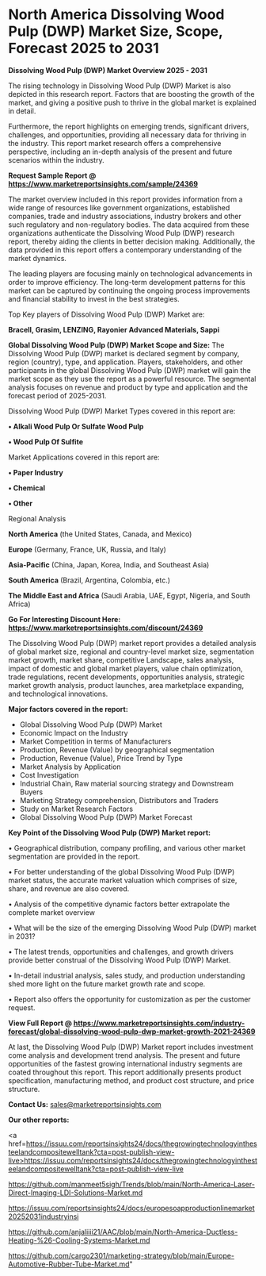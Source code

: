 # North America Dissolving Wood Pulp (DWP) Market Size, Scope, Forecast 2025 to 2031

<Strong> Dissolving Wood Pulp (DWP) Market Overview 2025 - 2031</strong>

The rising technology in Dissolving Wood Pulp (DWP) Market is also depicted in this research report. Factors that are boosting the growth of the market, and giving a positive push to thrive in the global market is explained in detail.

Furthermore, the report highlights on emerging trends, significant drivers, challenges, and opportunities, providing all necessary data for thriving in the industry. This report market research offers a comprehensive perspective, including an in-depth analysis of the present and future scenarios within the industry.

<strong>Request Sample Report @ <a href=https://www.marketreportsinsights.com/sample/24369>https://www.marketreportsinsights.com/sample/24369</a></strong>

The market overview included in this report provides information from a wide range of resources like government organizations, established companies, trade and industry associations, industry brokers and other such regulatory and non-regulatory bodies. The data acquired from these organizations authenticate the Dissolving Wood Pulp (DWP) research report, thereby aiding the clients in better decision making. Additionally, the data provided in this report offers a contemporary understanding of the market dynamics.

The leading players are focusing mainly on technological advancements in order to improve efficiency. The long-term development patterns for this market can be captured by continuing the ongoing process improvements and financial stability to invest in the best strategies.

Top Key players of Dissolving Wood Pulp (DWP) Market are:

<strong>Bracell, Grasim, LENZING, Rayonier Advanced Materials, Sappi</strong>

<strong><b>Global Dissolving Wood Pulp (DWP) Market Scope and Size:</b></strong>
The Dissolving Wood Pulp (DWP) market is declared segment by company, region (country), type, and application. Players, stakeholders, and other participants in the global Dissolving Wood Pulp (DWP) market will gain the market scope as they use the report as a powerful resource. The segmental analysis focuses on revenue and product by type and application and the forecast period of 2025-2031.

Dissolving Wood Pulp (DWP) Market Types covered in this report are:

<strong>• Alkali Wood Pulp Or Sulfate Wood Pulp

• Wood Pulp Of Sulfite</strong>

Market Applications covered in this report are:

<strong>• Paper Industry

• Chemical

• Other</strong> 

Regional Analysis

<strong>North America</strong> (the United States, Canada, and Mexico)

<strong>Europe</strong> (Germany, France, UK, Russia, and Italy)

<strong>Asia-Pacific</strong> (China, Japan, Korea, India, and Southeast Asia)

<strong>South America</strong> (Brazil, Argentina, Colombia, etc.)

<strong>The Middle East and Africa</strong> (Saudi Arabia, UAE, Egypt, Nigeria, and South Africa)

<strong>Go For Interesting Discount Here: <a href=https://www.marketreportsinsights.com/discount/24369>https://www.marketreportsinsights.com/discount/24369</a></strong>

The Dissolving Wood Pulp (DWP) market report provides a detailed analysis of global market size, regional and country-level market size, segmentation market growth, market share, competitive Landscape, sales analysis, impact of domestic and global market players, value chain optimization, trade regulations, recent developments, opportunities analysis, strategic market growth analysis, product launches, area marketplace expanding, and technological innovations.

<strong><b>Major factors covered in the report:</b></strong>
<ul>
  <li>Global Dissolving Wood Pulp (DWP) Market </li>
  <li>Economic Impact on the Industry</li>
  <li>Market Competition in terms of Manufacturers</li>
  <li>Production, Revenue (Value) by geographical segmentation</li>
  <li>Production, Revenue (Value), Price Trend by Type</li>
  <li>Market Analysis by Application</li>
  <li>Cost Investigation</li>
  <li>Industrial Chain, Raw material sourcing strategy and Downstream Buyers</li>
  <li>Marketing Strategy comprehension, Distributors and Traders</li>
  <li>Study on Market Research Factors</li>
  <li>Global Dissolving Wood Pulp (DWP) Market Forecast</li>
</ul>

<strong><b>Key Point of the Dissolving Wood Pulp (DWP) Market report:</b></strong>

• Geographical distribution, company profiling, and various other market segmentation are provided in the report.

• For better understanding of the global Dissolving Wood Pulp (DWP) market status, the accurate market valuation which comprises of size, share, and revenue are also covered.

• Analysis of the competitive dynamic factors better extrapolate the complete market overview

• What will be the size of the emerging Dissolving Wood Pulp (DWP) market in 2031?

• The latest trends, opportunities and challenges, and growth drivers provide better construal of the Dissolving Wood Pulp (DWP) Market.

• In-detail industrial analysis, sales study, and production understanding shed more light on the future market growth rate and scope.

• Report also offers the opportunity for customization as per the customer request.

<strong><b>View Full Report @ <a href=https://www.marketreportsinsights.com/industry-forecast/global-dissolving-wood-pulp-dwp-market-growth-2021-24369>https://www.marketreportsinsights.com/industry-forecast/global-dissolving-wood-pulp-dwp-market-growth-2021-24369</a></b></strong>


At last, the Dissolving Wood Pulp (DWP) Market report includes investment come analysis and development trend analysis. The present and future opportunities of the fastest growing international industry segments are coated throughout this report. This report additionally presents product specification, manufacturing method, and product cost structure, and price structure.

<strong>Contact Us:</strong>
sales@marketreportsinsights.com

<strong>Our other reports:</strong>

<a href=https://issuu.com/reportsinsights24/docs/thegrowingtechnologyinthesteelandcompositewelltank?cta=post-publish-view-live>https://issuu.com/reportsinsights24/docs/thegrowingtechnologyinthesteelandcompositewelltank?cta=post-publish-view-live</a>

<a href=https://github.com/manmeet5sigh/Trends/blob/main/North-America-Laser-Direct-Imaging-LDI-Solutions-Market.md>https://github.com/manmeet5sigh/Trends/blob/main/North-America-Laser-Direct-Imaging-LDI-Solutions-Market.md</a>

<a href=https://issuu.com/reportsinsights24/docs/europesoapproductionlinemarket20252031industryinsi>https://issuu.com/reportsinsights24/docs/europesoapproductionlinemarket20252031industryinsi</a>

<a href=https://github.com/anjaliiii21/AAC/blob/main/North-America-Ductless-Heating-%26-Cooling-Systems-Market.md>https://github.com/anjaliiii21/AAC/blob/main/North-America-Ductless-Heating-%26-Cooling-Systems-Market.md</a>

<a href=https://github.com/cargo2301/marketing-strategy/blob/main/Europe-Automotive-Rubber-Tube-Market.md>https://github.com/cargo2301/marketing-strategy/blob/main/Europe-Automotive-Rubber-Tube-Market.md</a>"
